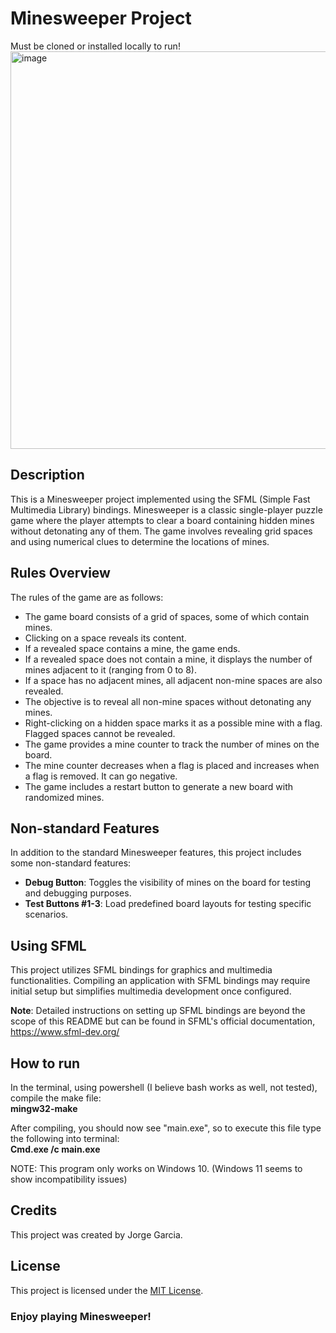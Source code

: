 # Minesweeper Project
Must be cloned or installed locally to run! 
<img width="636" alt="image" src="https://github.com/Poiixen/Minesweeper/assets/120151400/1aabc65e-5ff2-4be3-bfe2-d48ef4005063">


## Description

This is a Minesweeper project implemented using the SFML (Simple Fast Multimedia Library) bindings. Minesweeper is a classic single-player puzzle game where the player attempts to clear a board containing hidden mines without detonating any of them. The game involves revealing grid spaces and using numerical clues to determine the locations of mines.

## Rules Overview

The rules of the game are as follows:

- The game board consists of a grid of spaces, some of which contain mines.
- Clicking on a space reveals its content.
- If a revealed space contains a mine, the game ends.
- If a revealed space does not contain a mine, it displays the number of mines adjacent to it (ranging from 0 to 8).
- If a space has no adjacent mines, all adjacent non-mine spaces are also revealed.
- The objective is to reveal all non-mine spaces without detonating any mines.
- Right-clicking on a hidden space marks it as a possible mine with a flag. Flagged spaces cannot be revealed.
- The game provides a mine counter to track the number of mines on the board.
- The mine counter decreases when a flag is placed and increases when a flag is removed. It can go negative.
- The game includes a restart button to generate a new board with randomized mines.

## Non-standard Features

In addition to the standard Minesweeper features, this project includes some non-standard features:

- **Debug Button**: Toggles the visibility of mines on the board for testing and debugging purposes.
- **Test Buttons #1-3**: Load predefined board layouts for testing specific scenarios.

## Using SFML 

This project utilizes SFML bindings for graphics and multimedia functionalities. Compiling an application with SFML bindings may require initial setup but simplifies multimedia development once configured.

**Note**: Detailed instructions on setting up SFML bindings are beyond the scope of this README but can be found in SFML's official documentation, https://www.sfml-dev.org/ 

## How to run

In the terminal, using powershell (I believe bash works as well, not tested), compile the make file:  
**mingw32-make**

After compiling, you should now see "main.exe", so to execute this file type the following into terminal:  
**Cmd.exe /c main.exe**

NOTE: This program only works on Windows 10. (Windows 11 seems to show incompatibility issues)

## Credits

This project was created by Jorge Garcia.

## License

This project is licensed under the [MIT License](LICENSE).


### Enjoy playing Minesweeper!
